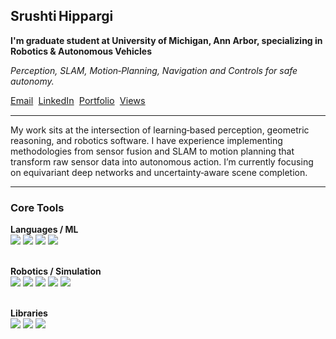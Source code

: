 <h2 align="left">Srushti Hippargi</h2>
<p align="left"><strong>I'm graduate student at University of Michigan, Ann Arbor, specializing in Robotics & Autonomous Vehicles</strong></p>
<p align="left"><em>Perception, SLAM, Motion‑Planning, Navigation and Controls for safe autonomy.</em></p>

<p align="left" style="font-size:0.9rem;">
  <a href="mailto:shipparg@umich.edu">Email</a>&nbsp;
  <a href="https://www.linkedin.com/in/srushtihippargi/">LinkedIn</a>&nbsp;
  <a href="https://srushtihippargi.github.io/">Portfolio</a>&nbsp;
  <a href="https://komarev.com/ghpvc/?username=srushtihippargi">Views</a>
</p>



---
<p align="left">My work sits at the intersection of learning‑based perception, geometric reasoning, and robotics software. I have experience implementing methodologies from sensor fusion and SLAM to motion planning that transform raw sensor data into autonomous action. I’m currently focusing on equivariant deep networks and uncertainty‑aware scene completion.</p>

---

### Core Tools
<p>
  <!-- Languages / ML -->
  <strong>Languages / ML&nbsp;</strong><br>
  <img src="https://img.shields.io/badge/Python-3670A0?style=flat-square&logo=python&logoColor=white"/>
  <img src="https://img.shields.io/badge/C++-00599C?style=flat-square&logo=c%2B%2B&logoColor=white"/>
  <img src="https://img.shields.io/badge/PyTorch-EE4C2C?style=flat-square&logo=pytorch&logoColor=white"/>
  <img src="https://img.shields.io/badge/TensorFlow-FF6F00?style=flat-square&logo=tensorflow&logoColor=white"/>

  <!-- Robotics / Simulation -->
  <br><strong>Robotics / Simulation&nbsp;</strong><br>
  <img src="https://img.shields.io/badge/ROS 2-22314E?style=flat-square&logo=ros&logoColor=white"/>
  <img src="https://img.shields.io/badge/CARLA-2D2D2D?style=flat-square&logo=car&logoColor=white"/>
  <img src="https://img.shields.io/badge/Gazebo-844FBA?style=flat-square&logo=gazebo&logoColor=white"/>
  <img src="https://img.shields.io/badge/Isaac%20Sim-76B900?style=flat-square&logo=nvidia&logoColor=white"/>
  <img src="https://img.shields.io/badge/Habitat%20Sim-666?style=flat-square&logoColor=white"/>

  <!-- Libraries -->
  <br><strong>Libraries&nbsp;</strong><br>
  <img src="https://img.shields.io/badge/OpenCV-5C3EE8?style=flat-square&logo=opencv&logoColor=white"/>
  <img src="https://img.shields.io/badge/NumPy-013243?style=flat-square&logo=numpy&logoColor=white"/>
  <img src="https://img.shields.io/badge/Matplotlib-3776AB?style=flat-square&logo=python&logoColor=white"/>
</p>

